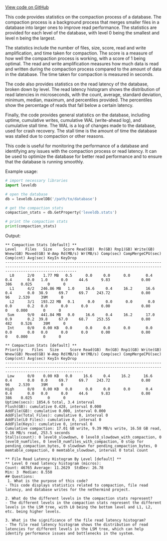 [View code on GitHub](https://github.com/nethermindeth/nethermind/Nethermind.Db.Test/InputFiles/CompactionStatsExample_MissingIntervalCompaction.txt)

This code provides statistics on the compaction process of a database. The compaction process is a background process that merges smaller files in a database into larger ones to improve read performance. The statistics are provided for each level of the database, with level 0 being the smallest and level n being the largest. 

The statistics include the number of files, size, score, read and write amplification, and time taken for compaction. The score is a measure of how well the compaction process is working, with a score of 1 being optimal. The read and write amplification measures how much data is read and written during the compaction process compared to the amount of data in the database. The time taken for compaction is measured in seconds.

The code also provides statistics on the read latency of the database, broken down by level. The read latency histogram shows the distribution of read latencies in microseconds, with the count, average, standard deviation, minimum, median, maximum, and percentiles provided. The percentiles show the percentage of reads that fall below a certain latency. 

Finally, the code provides general statistics on the database, including uptime, cumulative writes, cumulative WAL (write-ahead log), and cumulative stall time. The WAL is a log of changes made to the database, used for crash recovery. The stall time is the amount of time the database was stalled due to compaction or other reasons.

This code is useful for monitoring the performance of a database and identifying any issues with the compaction process or read latency. It can be used to optimize the database for better read performance and to ensure that the database is running smoothly. 

Example usage:

```python
# import necessary libraries
import leveldb

# open the database
db = leveldb.LevelDB('/path/to/database')

# get the compaction stats
compaction_stats = db.GetProperty('leveldb.stats')

# print the compaction stats
print(compaction_stats)
```

Output:
```
** Compaction Stats [default] **
Level    Files   Size     Score Read(GB)  Rn(GB) Rnp1(GB) Write(GB) Wnew(GB) Moved(GB) W-Amp Rd(MB/s) Wr(MB/s) Comp(sec) CompMergeCPU(sec) Comp(cnt) Avg(sec) KeyIn KeyDrop
----------------------------------------------------------------------------------------------------------------------------------------------------------------------------
  L0      2/0    1.77 MB   0.5      0.0     0.0      0.0       0.4      0.4       0.0   1.0      0.0     44.6      9.83              0.00       386    0.025       0      0
  L1      4/2   246.86 MB   1.0     16.6     0.4     16.2      16.6      0.4       0.0  38.9     69.7     69.7    243.72              0.00        96    2.539     39M      0
  L2      3/1   193.22 MB   0.1      0.0     0.0      0.0       0.0      0.0       0.2   0.0      0.0      0.0      0.00              0.00         0    0.000       0      0
 Sum      9/0   441.84 MB   0.0     16.6     0.4     16.2      17.0      0.9       0.2  39.8     67.0     68.7    253.55              0.00       482    0.526     39M      0
 Int      0/0    0.00 KB   0.0      0.0     0.0      0.0       0.0      0.0       0.0   0.0      0.0      0.0      0.00              0.00         0    0.000       0      0

** Compaction Stats [default] **
Priority    Files   Size     Score Read(GB)  Rn(GB) Rnp1(GB) Write(GB) Wnew(GB) Moved(GB) W-Amp Rd(MB/s) Wr(MB/s) Comp(sec) CompMergeCPU(sec) Comp(cnt) Avg(sec) KeyIn KeyDrop
-------------------------------------------------------------------------------------------------------------------------------------------------------------------------------
 Low      0/0    0.00 KB   0.0     16.6     0.4     16.2      16.6      0.4       0.0   0.0     69.7     69.7    243.72              0.00        96    2.539     39M      0
High      0/0    0.00 KB   0.0      0.0     0.0      0.0       0.4      0.4       0.0   0.0      0.0     44.6      9.83              0.00       386    0.025       0      0
Uptime(secs): 1854.6 total, 3.4 interval
Flush(GB): cumulative 0.428, interval 0.000
AddFile(GB): cumulative 0.000, interval 0.000
AddFile(Total Files): cumulative 0, interval 0
AddFile(L0 Files): cumulative 0, interval 0
AddFile(Keys): cumulative 0, interval 0
Cumulative compaction: 17.01 GB write, 9.39 MB/s write, 16.58 GB read, 9.16 MB/s read, 253.5 seconds
Stalls(count): 0 level0_slowdown, 0 level0_slowdown_with_compaction, 0 level0_numfiles, 0 level0_numfiles_with_compaction, 0 stop for pending_compaction_bytes, 0 slowdown for pending_compaction_bytes, 0 memtable_compaction, 0 memtable_slowdown, interval 0 total count

** File Read Latency Histogram By Level [default] **
** Level 0 read latency histogram (micros):
Count: 46765 Average: 11.2629  StdDev: 26.78
Min: 3  Median: 8.550
## Questions: 
 1. What is the purpose of this code?
- This code displays statistics related to compaction, file read latency, and database writes for the nethermind project.

2. What do the different levels in the compaction stats represent?
- The different levels in the compaction stats represent the different levels in the LSM tree, with L0 being the bottom level and L1, L2, etc. being higher levels.

3. What is the significance of the file read latency histogram?
- The file read latency histogram shows the distribution of read latencies for different levels in the LSM tree, which can help identify performance issues and bottlenecks in the system.